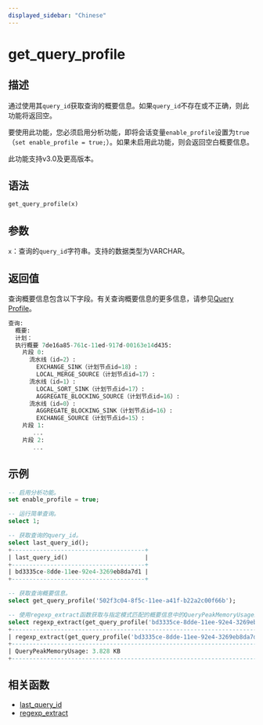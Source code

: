 ```yaml
---
displayed_sidebar: "Chinese"
---
```


# get_query_profile

## 描述

通过使用其`query_id`获取查询的概要信息。如果`query_id`不存在或不正确，则此功能将返回空。

要使用此功能，您必须启用分析功能，即将会话变量`enable_profile`设置为`true`（`set enable_profile = true;`）。如果未启用此功能，则会返回空白概要信息。

此功能支持v3.0及更高版本。

## 语法

```Haskell
get_query_profile(x)
```

## 参数

`x`：查询的`query_id`字符串。支持的数据类型为VARCHAR。

## 返回值

查询概要信息包含以下字段。有关查询概要信息的更多信息，请参见[Query Profile](../../../administration/query_profile.md)。

```SQL
查询:
  概要:
  计划：
  执行概要 7de16a85-761c-11ed-917d-00163e14d435:
    片段 0:
      流水线（id=2）:
        EXCHANGE_SINK（计划节点id=18）:
        LOCAL_MERGE_SOURCE（计划节点id=17）:
      流水线（id=1）:
        LOCAL_SORT_SINK（计划节点id=17）:
        AGGREGATE_BLOCKING_SOURCE（计划节点id=16）:
      流水线（id=0）:
        AGGREGATE_BLOCKING_SINK（计划节点id=16）:
        EXCHANGE_SOURCE（计划节点id=15）:
    片段 1:
       ...
    片段 2:
       ...
```

## 示例

```sql
-- 启用分析功能。
set enable_profile = true;

-- 运行简单查询。
select 1;

-- 获取查询的query_id。
select last_query_id();
+--------------------------------------+
| last_query_id()                      |
+--------------------------------------+
| bd3335ce-8dde-11ee-92e4-3269eb8da7d1 |
+--------------------------------------+

-- 获取查询概要信息。
select get_query_profile('502f3c04-8f5c-11ee-a41f-b22a2c00f66b');

-- 使用regexp_extract函数获取与指定模式匹配的概要信息中的QueryPeakMemoryUsage。
select regexp_extract(get_query_profile('bd3335ce-8dde-11ee-92e4-3269eb8da7d1'), 'QueryPeakMemoryUsage: [0-9\.]* [KMGB]*', 0);
+-----------------------------------------------------------------------------------------------------------------------+
| regexp_extract(get_query_profile('bd3335ce-8dde-11ee-92e4-3269eb8da7d1'), 'QueryPeakMemoryUsage: [0-9.]* [KMGB]*', 0) |
+-----------------------------------------------------------------------------------------------------------------------+
| QueryPeakMemoryUsage: 3.828 KB                                                                                        |
+-----------------------------------------------------------------------------------------------------------------------+
```

## 相关函数

- [last_query_id](./last_query_id.md)
- [regexp_extract](../like-predicate-functions/regexp_extract.md)